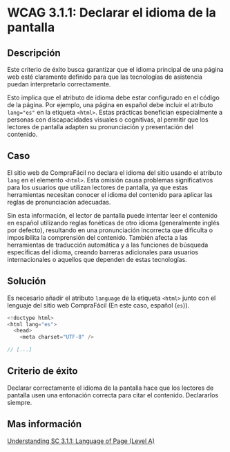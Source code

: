 # WCAG 3.1.1: Declarar el idioma de la pantalla

## Descripción

Este criterio de éxito busca garantizar que el idioma principal de una página web esté claramente definido para que las tecnologías de asistencia puedan interpretarlo correctamente.

Esto implica que el atributo de idioma debe estar configurado en el código de la página. Por ejemplo, una página en español debe incluir el atributo `lang="es"` en la etiqueta `<html>`. Estas prácticas benefician especialmente a personas con discapacidades visuales o cognitivas, al permitir que los lectores de pantalla adapten su pronunciación y presentación del contenido.

## Caso

El sitio web de CompraFácil no declara el idioma del sitio usando el atributo `lang` en el elemento `<html>`. Esta omisión causa problemas significativos para los usuarios que utilizan lectores de pantalla, ya que estas herramientas necesitan conocer el idioma del contenido para aplicar las reglas de pronunciación adecuadas.

Sin esta información, el lector de pantalla puede intentar leer el contenido en español utilizando reglas fonéticas de otro idioma (generalmente inglés por defecto), resultando en una pronunciación incorrecta que dificulta o imposibilita la comprensión del contenido. También afecta a las herramientas de traducción automática y a las funciones de búsqueda específicas del idioma, creando barreras adicionales para usuarios internacionales o aquellos que dependen de estas tecnologías.

## Solución

Es necesario añadir el atributo `language` de la etiqueta `<html>` junto con el lenguaje del sitio web CompraFácil (En este caso, español (`es`)).

```javascript
<!doctype html>
<html lang="es">
  <head>
    <meta charset="UTF-8" />

// [...]
```

## Criterio de éxito

Declarar correctamente el idioma de la pantalla hace que los lectores de pantalla usen una entonación correcta para citar el contenido. Declararlos siempre.

## Mas información

[Understanding SC 3.1.1: Language of Page (Level A)](https://www.w3.org/WAI/WCAG22/Understanding/language-of-page)
